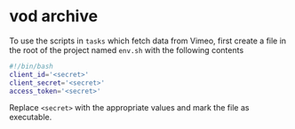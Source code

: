 # vod archive

To use the scripts in `tasks` which fetch data from Vimeo, first create a file
in the root of the project named `env.sh` with the following contents

```sh
#!/bin/bash
client_id='<secret>'
client_secret='<secret>'
access_token='<secret>'
```

Replace `<secret>` with the appropriate values and mark the file as executable.
